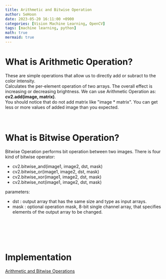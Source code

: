 ```yaml
---
title: Arithmetic and Bitwise Operation
author: SeHoon
date: 2023-05-20 16:11:00 +0900
categories: [Vision Machine Learning, OpenCV]
tags: [machine learning, python]
math: true
mermaid: true
---
```


# What is Arithmetic Operation?

These are simple operations that allow us to directly add or subract to the color intensity.<br>
Calculates the per-element operation of two arrays. The overall effect is increasing or decreasing brightness. We can use Arithmetic Operation as:
**cv2.add(image, matrix)**.<br>
You should notice that do not add matrix like "image * matrix". You can get less or more values of added image than you expected.
<br><br><br>

# What is Bitwise Operation?
Bitwise Operation performs bit operation between two images. There is four kind of bitwise operator:<br>

+ cv2.bitwise_and(image1, image2, dst, mask)
+ cv2.bitwise_or(image1, image2, dst, mask)
+ cv2.bitwise_xor(image1, image2, dst, mask)
+ cv2.bitwise_not(image1, image2, dst, mask)


parameters:<br>
+ dst : output array that has the same size and type as input arrays.
+ mask : optional operation mask, 8-bit single channel array, that specifies elements of the output array to be changed.


<br><br><br><br>

# Implementation

[Arithmetic and Bitwise Operations](https://github.com/csh970605/Modern_Computer_Vision/blob/main/OpenCV/7.%20Arithmetic%20and%20Bitwise%20Operations.ipynb)
